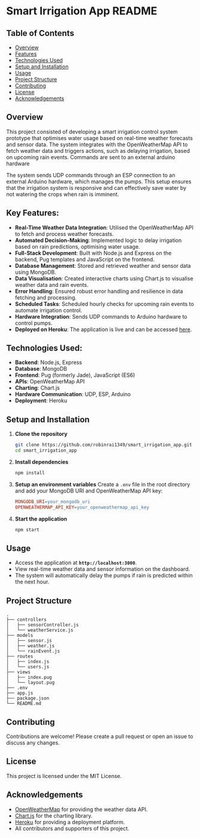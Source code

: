 # Smart Irrigation App README

## Table of Contents
- [Overview](#overview)
- [Features](#features)
- [Technologies Used](#technologies-used)
- [Setup and Installation](#setup-and-installation)
- [Usage](#usage)
- [Project Structure](#project-structure)
- [Contributing](#contributing)
- [License](#license)
- [Acknowledgements](#acknowledgements)

## Overview
This project consisted of developing a smart irrigation control system prototype that optimises water usage based on real-time weather forecasts and sensor data. The system integrates with the OpenWeatherMap API to fetch weather data and triggers actions, such as delaying irrigation, based on upcoming rain events. Commands are sent to an external arduino hardware

The system sends UDP commands through an ESP connection to an external Arduino hardware, which manages the pumps. This setup ensures that the irrigation system is responsive and can effectively save water by not watering the crops when rain is imminent.
## Key Features:
- **Real-Time Weather Data Integration**: Utilised the OpenWeatherMap API to fetch and process weather forecasts.
- **Automated Decision-Making**: Implemented logic to delay irrigation based on rain predictions, optimising water usage.
- **Full-Stack Development**: Built with Node.js and Express on the backend, Pug templates and JavaScript on the frontend.
- **Database Management**: Stored and retrieved weather and sensor data using MongoDB.
- **Data Visualisation**: Created interactive charts using Chart.js to visualise weather data and rain events.
- **Error Handling**: Ensured robust error handling and resilience in data fetching and processing.
- **Scheduled Tasks**: Scheduled hourly checks for upcoming rain events to automate irrigation control.
- **Hardware Integration**: Sends UDP commands to Arduino hardware to control pumps.
- **Deployed on Heroku**: The application is live and can be accessed [here](https://irrigation-55-16f756d3978a.herokuapp.com/).
## Technologies Used:
- **Backend**: Node.js, Express
- **Database**: MongoDB
- **Frontend**: Pug (formerly Jade), JavaScript (ES6)
- **APIs**: OpenWeatherMap API
- **Charting**: Chart.js
- **Hardware Communication**: UDP, ESP, Arduino
- **Deployment**: Heroku
## Setup and Installation
1. **Clone the repository**
   ```bash
   git clone https://github.com/robinrai1349/smart_irrigation_app.git
   cd smart_irrigation_app
   ```
2. **Install dependencies**
   ```bash
   npm install
   ```
3. **Setup an environment variables**
   Create a `.env` file in the root directory and add your MongoDB URI and OpenWeatherMap API key:
   ```makefile
   MONGODB_URI=your_mongodb_uri
   OPENWEATHERMAP_API_KEY=your_openweathermap_api_key
   ```
6. **Start the application**
   ```bash
   npm start
   ```
## Usage
- Access the application at **`http://localhost:3000`**.
- View real-time weather data and sensor information on the dashboard.
- The system will automatically delay the pumps if rain is predicted within the next hour.

## Project Structure
```plaintext
.
├── controllers
│   ├── sensorController.js
│   └── weatherService.js
├── models
│   ├── sensor.js
│   ├── weather.js
│   └── rainEvent.js
├── routes
│   ├── index.js
│   └── users.js
├── views
│   ├── index.pug
│   └── layout.pug
├── .env
├── app.js
├── package.json
└── README.md
```
## Contributing
Contributions are welcome! Please create a pull request or open an issue to discuss any changes.

## License
This project is licensed under the MIT License.

## Acknowledgements
- [OpenWeatherMap](https://openweathermap.org/api) for providing the weather data API.
- [Chart.js](https://www.chartjs.org/) for the charting library.
- [Heroku](https://heroku.com/) for providing a deployment platform.
- All contributors and supporters of this project.
